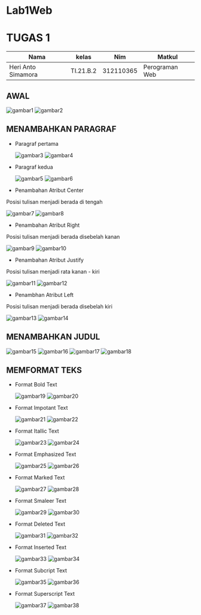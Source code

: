 # Lab1Web

# TUGAS 1 
| Nama | kelas | Nim | Matkul |
| -- | --- | ---- | ----------- |
| Heri Anto Simamora | TI.21.B.2| 312110365 | Perograman Web |

## AWAL
![gambar1](gmb/file1.png.png)
![gambar2](gmb/file2.png.png)

## MENAMBAHKAN PARAGRAF

- Paragraf pertama <p>
![gambar3](gmb/prg1.png.png)
![gambar4](gmb/prg1-1.png.png)

- Paragraf kedua <p>
![gambar5](gmb/prg2.png.png)
![gambar6](gmb/prg2-1.png.png)

- Penambahan Atribut Center <p>

Posisi tulisan menjadi berada di tengah<p>
![gambar7](gmb/cntr1.png.png)
![gambar8](gmb/cntr1-1.png.png)

- Penambahan Atribut Right <p>

Posisi tulisan menjadi berada disebelah kanan<p>
![gambar9](gmb/rght1.png.png)
![gambar10](gmb/rght1-1.png.png)

- Penambahan Atribut Justify<p>

Posisi tulisan menjadi rata kanan - kiri<p>
![gambar11](gmb/jstf1.png.png)
![gambar12](gmb/jstf1-1.png.png)

- Penambhan Atribut Left <p>

Posisi tulisan menjadi berada disebelah kiri<p>
![gambar13](gmb/lft1.png.png)
![gambar14](gmb/lft1-1.png.png)

## MENAMBAHKAN JUDUL 

![gambar15](gmb/jdl1.png.png)
![gambar16](gmb/jdl2.png.png)
![gambar17](gmb/jdl3.png.png)
![gambar18](gmb/jdl4.png.png)

## MEMFORMAT TEKS 

- Format Bold Text <p>
![gambar19](gmb/form1.png.png)
![gambar20](gmb/form2.png.png)

- Format Impotant Text<p>
![gambar21](gmb/form3.png.png)
![gambar22](gmb/form4.png.png)

- Format Itallic Text<p>
![gambar23](gmb/form5.png.png)
![gambar24](gmb/form6.png.png)

- Format Emphasized Text<p>
![gambar25](gmb/form7.png.png)
![gambar26](gmb/form8.png.png)

- Format Marked Text <p>
![gambar27](gmb/form9.png.png)
![gambar28](gmb/form10.png.png)

- Format Smaleer Text<p>
![gambar29](gmb/form11.png.png)
![gambar30](gmb/form12.png.png)

- Format Deleted Text<p>
![gambar31](gmb/form13.png.png)
![gambar32](gmb/form14.png.png)

- Format Inserted Text<p>
![gambar33](gmb/form15.png.png)
![gambar34](gmb/form16.png.png)

- Format Subcript Text<p>
![gambar35](gmb/form17.png.png)
![gambar36](gmb/form18.png.png)

- Format Superscript Text<p>
![gambar37](gmb/form19.png.png)
![gambar38](gmb/form20.png.png)








